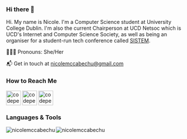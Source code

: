 ### Hi there 👋

Hi. My name is Nicole. I'm a Computer Science student at University College Dublin. I'm also the current Chairperson at UCD Netsoc which is UCD's Internet and Computer Science Society, as well as being an organiser for a student-run tech conference called [SISTEM](https://sistem.intersocs.ie/).


👩🏻‍💻 Pronouns: She/Her

📬 Get in touch at nicolemccabechu@gmail.com




### How to Reach Me

<p align="left">
  <a href="https://www.linkedin.com/in/nicolemccabechu/" target="blank"><img align="center" src="https://cdn.jsdelivr.net/npm/simple-icons@3.0.1/icons/linkedin.svg" alt="codeperfectplus" height="40" width="40" /></a>
<a href="https://www.twitter.com/nicolemccabechu/" target="blank"><img align="center" src="https://cdn.jsdelivr.net/npm/simple-icons@3.0.1/icons/twitter.svg" alt="codeperfectplus" height="40" width="40" /></a>
<a href="https://www.instagram.com/nicolemccabechu/" target="blank"><img align="center" src="https://cdn.jsdelivr.net/npm/simple-icons@3.0.1/icons/instagram.svg" alt="codeperfectplus" height="40" width="40" /></a>
</p>

### Languages & Tools
<img align="left" src="https://github-readme-stats.vercel.app/api?username=nicolemccabechu&show_icons=true&theme=synthwave" alt="nicolemccabechu" />
<img align="center" src="https://github-readme-stats.vercel.app/api/top-langs/?username=nicolemccabechu&show_icons=true&theme=synthwave&layout=compact" alt="nicolemccabechu" />
